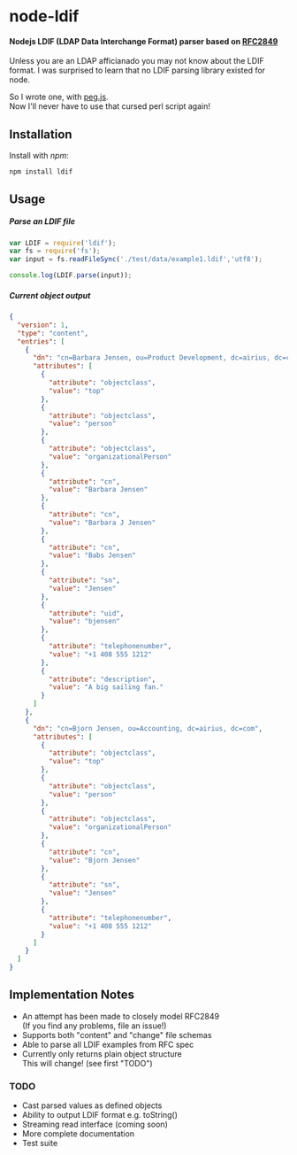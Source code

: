 # node-ldif
#### Nodejs LDIF (LDAP Data Interchange Format) parser based on [RFC2849](https://github.com/tapmodo/node-ldif/blob/master/docs/rfc2849.md)

Unless you are an LDAP afficianado you may not know about the LDIF format.
I was surprised to learn that no LDIF parsing library existed for node.

So I wrote one, with [peg.js](http://pegjs.org).  
Now I'll never have to use that cursed perl script again!

## Installation

Install with *npm*:

    npm install ldif

## Usage

##### Parse an LDIF file
```javascript
var LDIF = require('ldif');
var fs = require('fs');
var input = fs.readFileSync('./test/data/example1.ldif','utf8');

console.log(LDIF.parse(input));
```

##### Current object output

```json
{
  "version": 1,
  "type": "content",
  "entries": [
    {
      "dn": "cn=Barbara Jensen, ou=Product Development, dc=airius, dc=com",
      "attributes": [
        {
          "attribute": "objectclass",
          "value": "top"
        },
        {
          "attribute": "objectclass",
          "value": "person"
        },
        {
          "attribute": "objectclass",
          "value": "organizationalPerson"
        },
        {
          "attribute": "cn",
          "value": "Barbara Jensen"
        },
        {
          "attribute": "cn",
          "value": "Barbara J Jensen"
        },
        {
          "attribute": "cn",
          "value": "Babs Jensen"
        },
        {
          "attribute": "sn",
          "value": "Jensen"
        },
        {
          "attribute": "uid",
          "value": "bjensen"
        },
        {
          "attribute": "telephonenumber",
          "value": "+1 408 555 1212"
        },
        {
          "attribute": "description",
          "value": "A big sailing fan."
        }
      ]
    },
    {
      "dn": "cn=Bjorn Jensen, ou=Accounting, dc=airius, dc=com",
      "attributes": [
        {
          "attribute": "objectclass",
          "value": "top"
        },
        {
          "attribute": "objectclass",
          "value": "person"
        },
        {
          "attribute": "objectclass",
          "value": "organizationalPerson"
        },
        {
          "attribute": "cn",
          "value": "Bjorn Jensen"
        },
        {
          "attribute": "sn",
          "value": "Jensen"
        },
        {
          "attribute": "telephonenumber",
          "value": "+1 408 555 1212"
        }
      ]
    }
  ]
}
```

## Implementation Notes

  * An attempt has been made to closely model RFC2849  
    (If you find any problems, file an issue!)
  * Supports both "content" and "change" file schemas
  * Able to parse all LDIF examples from RFC spec
  * Currently only returns plain object structure  
    This will change! (see first "TODO")

### TODO

  * Cast parsed values as defined objects
  * Ability to output LDIF format e.g. toString()
  * Streaming read interface (coming soon)
  * More complete documentation
  * Test suite

